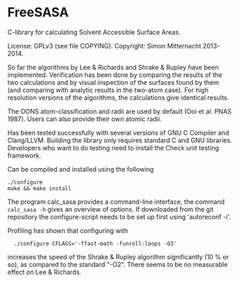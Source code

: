 FreeSASA
=======

C-library for calculating Solvent Accessible Surface Areas.

License: GPLv3 (see file COPYING). Copyright: Simon Mitternacht 2013-2014.

So far the algorithms by Lee & Richards and Shrake & Rupley have been
implemented. Verification has been done by comparing the results of
the two calculations and by visual inspection of the surfaces found by
them (and comparing with analytic results in the two-atom case). For
high resolution versions of the algorithms, the calculations give
identical results.

The OONS atom-classification and radii are used by default (Ooi et al.
PNAS 1987). Users can also provide their own atomic radii.

Has been tested successfully with several versions of GNU C Compiler
and Clang/LLVM. Building the library only requires standard C and GNU libraries. 
Developers who want to do testing need to install the Check unit testing framework.

Can be compiled and installed using the following

    ./configure
    make && make install

The program calc_sasa provides a command-line interface, the command
`calc_sasa -h` gives an overview of options. If downloaded from the
git repository the configure-script needs to be set up first using 
'autoreconf -i'.

Profiling has shown that configuring with 

	  ./configure CFLAGS='-ffast-math -funroll-loops -O3' 

increases the speed of the Shrake & Rupley algorithm significantly (10
% or so), as compared to the standard "-O2". There seems to be no
measurable effect on Lee & Richards.

